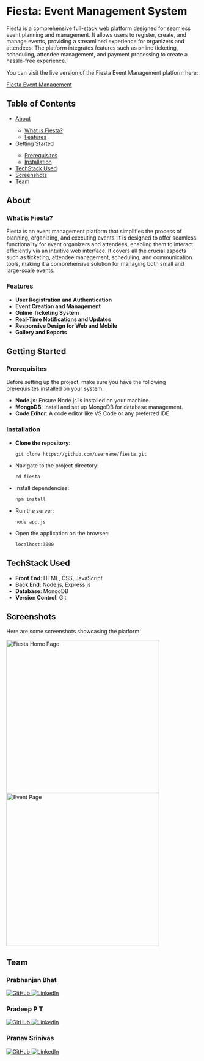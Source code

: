# Fiesta: Event Management System

Fiesta is a comprehensive full-stack web platform designed for seamless event planning and management. It allows users to register, create, and manage events, providing a streamlined experience for organizers and attendees. The platform integrates features such as online ticketing, scheduling, attendee management, and payment processing to create a hassle-free experience.

You can visit the live version of the Fiesta Event Management platform here:

[Fiesta Event Management](https://fiestaevents.netlify.app/)


## Table of Contents

<ul>
  <li><a href="#About">About</a></li>
  <ul>
    <li><a href="#what-is-fiesta">What is Fiesta?</a></li>
    <li><a href="#features">Features</a></li>
  </ul>
  <li><a href="#getting-started">Getting Started</a></li>
  <ul>
    <li><a href="#prerequisites">Prerequisites</a></li>
    <li><a href="#installation">Installation</a></li>
  </ul>
  <li><a href="#tech-used">TechStack Used</a></li>
  <li><a href="#screenshots">Screenshots</a></li>
  <li><a href="#team">Team</a></li>
</ul>

## About

### What is Fiesta?

Fiesta is an event management platform that simplifies the process of planning, organizing, and executing events. It is designed to offer seamless functionality for event organizers and attendees, enabling them to interact efficiently via an intuitive web interface. It covers all the crucial aspects such as ticketing, attendee management, scheduling, and communication tools, making it a comprehensive solution for managing both small and large-scale events.

### Features

<ul>
  <li><strong>User Registration and Authentication</strong></li>
  <li><strong>Event Creation and Management</strong></li>
  <li><strong>Online Ticketing System</strong></li>
  <li><strong>Real-Time Notifications and Updates</strong></li>
  <li><strong>Responsive Design for Web and Mobile</strong></li>
  <li><strong>Gallery and Reports</strong></li>
</ul>

## Getting Started

### Prerequisites

Before setting up the project, make sure you have the following prerequisites installed on your system:

<ul>
  <li><strong>Node.js</strong>: Ensure Node.js is installed on your machine.</li>
  <li><strong>MongoDB</strong>: Install and set up MongoDB for database management.</li>
  <li><strong>Code Editor</strong>: A code editor like VS Code or any preferred IDE.</li>
</ul>

### Installation

<ul>
  <li><strong>Clone the repository</strong>:<pre><code>git clone https://github.com/username/fiesta.git</code></pre></li>
  <li>Navigate to the project directory:<pre><code>cd fiesta</code></pre></li>
  <li>Install dependencies:<pre><code>npm install</code></pre></li>
  <li>Run the server:<pre><code>node app.js</code></pre></li>
  <li>Open the application on the browser:<pre><code>localhost:3000</code></pre></li>
</ul>

## TechStack Used

<ul>
  <li><strong>Front End</strong>: HTML, CSS, JavaScript</li>
  <li><strong>Back End</strong>: Node.js, Express.js</li>
  <li><strong>Database</strong>: MongoDB</li>
  <li><strong>Version Control</strong>: Git</li>
</ul>

## Screenshots

<p>Here are some screenshots showcasing the platform:</p>
<img src="https://github.com/user-attachments/assets/fiesta-home.png" alt="Fiesta Home Page" width="400" style="max-width: 100%;">
<img src="https://github.com/user-attachments/assets/fiesta-event-page.png" alt="Event Page" width="400" style="max-width: 100%;">

## Team

### Prabhanjan Bhat

<p align="left">
  <a href="https://github.com" target="_blank">
    <img src="https://img.shields.io/badge/GitHub-black?style=flat&logo=github" alt="GitHub" />
  </a>
  <a href="https://www.linkedin.com" target="_blank">
    <img src="https://img.shields.io/badge/LinkedIn-blue?style=flat&logo=linkedin" alt="LinkedIn" />
  </a>
</p>

### Pradeep P T

<p align="left">
  <a href="https://github.com" target="_blank">
    <img src="https://img.shields.io/badge/GitHub-black?style=flat&logo=github" alt="GitHub" />
  </a>
  <a href="https://www.linkedin.com" target="_blank">
    <img src="https://img.shields.io/badge/LinkedIn-blue?style=flat&logo=linkedin" alt="LinkedIn" />
  </a>
</p>



### Pranav Srinivas

<p align="left">
  <a href="https://github.com" target="_blank">
    <img src="https://img.shields.io/badge/GitHub-black?style=flat&logo=github" alt="GitHub" />
  </a>
  <a href="https://www.linkedin.com" target="_blank">
    <img src="https://img.shields.io/badge/LinkedIn-blue?style=flat&logo=linkedin" alt="LinkedIn" />
  </a>
</p>
